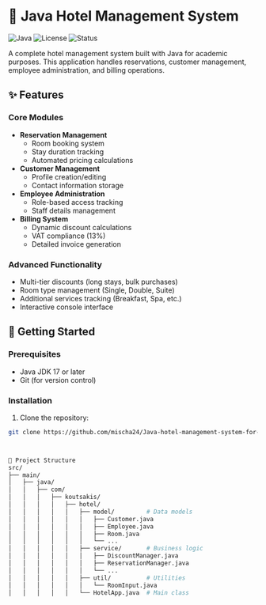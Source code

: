 # 🏨 Java Hotel Management System

![Java](https://img.shields.io/badge/Java-17%2B-blue)
![License](https://img.shields.io/badge/License-MIT-green)
![Status](https://img.shields.io/badge/Status-Active-brightgreen)

A complete hotel management system built with Java for academic purposes. This application handles reservations, customer management, employee administration, and billing operations.

## ✨ Features

### Core Modules
- **Reservation Management**
  - Room booking system
  - Stay duration tracking
  - Automated pricing calculations
- **Customer Management**
  - Profile creation/editing
  - Contact information storage
- **Employee Administration**
  - Role-based access tracking
  - Staff details management
- **Billing System**
  - Dynamic discount calculations
  - VAT compliance (13%)
  - Detailed invoice generation

### Advanced Functionality
- Multi-tier discounts (long stays, bulk purchases)
- Room type management (Single, Double, Suite)
- Additional services tracking (Breakfast, Spa, etc.)
- Interactive console interface

## 🚀 Getting Started

### Prerequisites
- Java JDK 17 or later
- Git (for version control)

### Installation
1. Clone the repository:
```bash
git clone https://github.com/mischa24/Java-hotel-management-system-for-school-project.git



📂 Project Structure
src/
├── main/
│   ├── java/
│   │   ├── com/
│   │   │   ├── koutsakis/
│   │   │   │   ├── hotel/
│   │   │   │   │   ├── model/         # Data models
│   │   │   │   │   │   ├── Customer.java
│   │   │   │   │   │   ├── Employee.java
│   │   │   │   │   │   ├── Room.java
│   │   │   │   │   │   └── ...
│   │   │   │   │   ├── service/       # Business logic
│   │   │   │   │   │   ├── DiscountManager.java
│   │   │   │   │   │   ├── ReservationManager.java
│   │   │   │   │   │   └── ...
│   │   │   │   │   ├── util/          # Utilities
│   │   │   │   │   │   └── RoomInput.java
│   │   │   │   │   └── HotelApp.java  # Main class
